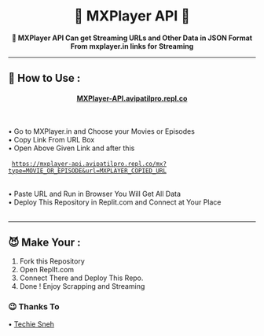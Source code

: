 <h1 align="center">💞 MXPlayer API 🎵</h1>

<p align="center">
<b>🍻 MXPlayer API Can get Streaming URLs and Other Data in JSON Format From mxplayer.in links for Streaming</b>
</p>

***

## 👑 How to Use :

<h4 align="center"> <a href="https://mxplayer-api.avipatilpro.repl.co">MXPlayer-API.avipatilpro.repl.co</a></h4><br>

• Go to MXPlayer.in and Choose your Movies or Episodes <br>
• Copy Link From URL Box <br>
• Open Above Given Link and after this <br><br>
  <code> https://mxplayer-api.avipatilpro.repl.co/mx?type=MOVIE_OR_EPISODE&url=MXPLAYER_COPIED_URL</code><br><br>
 
• Paste URL and Run in Browser You Will Get All Data <br>
• Deploy This Repository in Replit.com and Connect at Your Place<br><br>

***


## 😈 Make Your :

1. Fork this Repository
2. Open ReplIt.com
3. Connect There and Deploy This Repo.
4. Done ! Enjoy Scrapping and Streaming

### 😉 Thanks To
• <a href="https://github.com/techiesneh">Techie Sneh</a><br>






